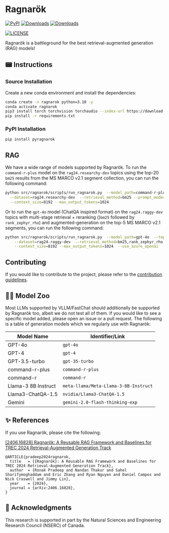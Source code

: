 # Ragnarök

[![PyPI](https://img.shields.io/pypi/v/pyragnarok?color=brightgreen)](https://pypi.org/project/pyragnarok/)
[![Downloads](https://static.pepy.tech/personalized-badge/pyragnarok?period=total&units=international_system&left_color=grey&right_color=brightgreen&left_text=downloads)](https://pepy.tech/project/pyragnarok)
[![Downloads](https://static.pepy.tech/personalized-badge/pyragnarok?period=week&units=international_system&left_color=grey&right_color=brightgreen&left_text=downloads/week)](https://pepy.tech/project/pyragnarok)
<!-- [![Generic badge](https://img.shields.io/badge/arXiv-2309.15088-red.svg)](https://arxiv.org/abs/2309.15088) -->
[![LICENSE](https://img.shields.io/badge/license-Apache-blue.svg?style=flat)](https://www.apache.org/licenses/LICENSE-2.0)


Ragnarök is a battleground for the best retrieval-augmented generation (RAG) models!


## 📟 Instructions

### Source Installation

Create a new conda environment and install the dependencies:

```bash
conda create -n ragnarok python=3.10 -y
conda activate ragnarok
pip3 install torch torchvision torchaudio --index-url https://download.pytorch.org/whl/cu118 # For CUDA 11.8
pip install -r requirements.txt
```

### PyPI Installation

```bash
pip install pyragnarok
```


## RAG

We have a wide range of models supported by Ragnarök.
To run the `command-r-plus` model on the `rag24.researchy-dev` topics using the top-20 `bm25` results from the MS MARCO v2.1 segment collection, you can run the following command:
```bash
python src/ragnarok/scripts/run_ragnarok.py  --model_path=command-r-plus  --topk=20 \
  --dataset=rag24.researchy-dev  --retrieval_method=bm25 --prompt_mode=cohere  \
  --context_size=8192 --max_output_tokens=1024 
```

Or to run the `gpt-4o` model (ChatQA inspired format) on the `rag24.raggy-dev` topics with multi-stage retrieval + reranking ()`bm25` followed by `rank_zephyr_rho`) and augmented-generation on the top-5 MS MARCO v2.1 segments, you can run the following command:
```bash
python src/ragnarok/scripts/run_ragnarok.py  --model_path=gpt-4o  --topk=100,5 \
    --dataset=rag24.raggy-dev  --retrieval_method=bm25,rank_zephyr_rho --prompt_mode=chatqa  \
    --context_size=8192 --max_output_tokens=1024  --use_azure_openai
```

## Contributing 

If you would like to contribute to the project, please refer to the [contribution guidelines](CONTRIBUTING.md).

## 🦙🐧 Model Zoo

Most LLMs supported by VLLM/FastChat should additionally be supported by Ragnarök too, albeit we do not test all of them. If you would like to see a specific model added, please open an issue or a pull request. The following is a table of generation models which we regularly use with Ragnarök:

| Model Name        | Identifier/Link                            |
|-------------------|---------------------------------------------|
| GPT-4o            | `gpt-4o`                                   |
| GPT-4           | `gpt-4`                              |
| GPT-3.5-turbo    | `gpt-35-turbo`                            |
| command-r-plus    | `command-r-plus`                     |
| command-r         | `command-r`                          |
| Llama-3 8B Instruct | `meta-llama/Meta-Llama-3-8B-Instruct` |
| Llama3-ChatQA-1.5 | `nvidia/Llama3-ChatQA-1.5` |
| Gemini | `gemini-2.0-flash-thinking-exp` |


## ✨ References

If you use Ragnarök, please cite the following:

[[2406.16828] Ragnarök: A Reusable RAG Framework and Baselines for TREC 2024 Retrieval-Augmented Generation Track](https://arxiv.org/abs/2406.16828)

<!-- {% raw %} -->
```
@ARTICLE{pradeep2024ragnarok,
  title   = {{Ragnarök}: A Reusable RAG Framework and Baselines for TREC 2024 Retrieval-Augmented Generation Track},
  author  = {Ronak Pradeep and Nandan Thakur and Sahel Sharifymoghaddam and Eric Zhang and Ryan Nguyen and Daniel Campos and Nick Craswell and Jimmy Lin},
  year    = {2024},
  journal = {arXiv:2406.16828},
}
```

## 🙏 Acknowledgments

This research is supported in part by the Natural Sciences and Engineering Research Council (NSERC) of Canada.